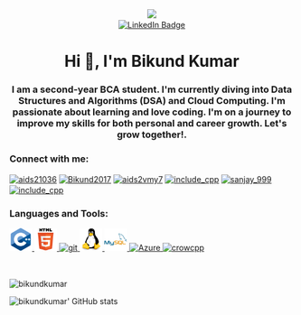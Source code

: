 <div id="header" align="center">
  <img src="https://i.giphy.com/media/v1.Y2lkPTc5MGI3NjExOWwwbzhpNHFrZmd6eGgxbWFhOHFoemdicHoxeXViYXdna2M0Z3RjZyZlcD12MV9pbnRlcm5hbF9naWZfYnlfaWQmY3Q9Zw/iIqmM5tTjmpOB9mpbn/giphy.gif" width="200"/>
</div>
<div id="badges" align="center">
  <a href="http://www.linkedin.com/in/bikund-kumar2017/">
    <img src="https://img.shields.io/badge/LinkedIn-blue?style=for-the-badge&logo=linkedin&logoColor=white" alt="LinkedIn Badge"/>
  </a>
</div>
<h1 align="center">Hi 👋, I'm Bikund Kumar</h1>
<h3 align="center">I am a second-year BCA student. I'm currently diving into Data Structures and Algorithms (DSA) and Cloud Computing. I'm passionate about learning and love coding. I'm on a journey to improve my skills for both personal and career growth. Let's grow together!.<br>

<h3 align="left">Connect with me:</h3>
<p align="left">
  
<a href="https://www.hackerrank.com/Bikund2017" target="blank"><img align="center" src="https://raw.githubusercontent.com/rahuldkjain/github-profile-readme-generator/master/src/images/icons/Social/hackerrank.svg" alt="aids21036" height="30" width="40" /></a>
<a href="https://www.naukri.com/code360/profile/Bikund2017" target="blank"><img align="center" src="https://encrypted-tbn0.gstatic.com/images?q=tbn:ANd9GcQbRWFMWR0ZVJByGadksSMu-4evEfgQfORMEg&s.svg" alt="Bikund2017" height="30" width="40" /></a>
<a href="https://auth.geeksforgeeks.org/user/bikund2017/" target="blank"><img align="center" src="https://raw.githubusercontent.com/rahuldkjain/github-profile-readme-generator/master/src/images/icons/Social/geeks-for-geeks.svg" alt="aids2vmy7" height="30" width="40" /></a>
<a href="https://www.leetcode.com/bikund2017" target="blank"><img align="center" src="https://raw.githubusercontent.com/rahuldkjain/github-profile-readme-generator/master/src/images/icons/Social/leet-code.svg" alt="include_cpp" height="30" width="40" /></a>
<a href="https://www.codechef.com/users/bikund2017" target="blank"><img align="center" src="https://cdn.codechef.com/images/cc-logo.svg" alt="sanjay_999" height="30" width="40" /></a>
<a href="https://codeforces.com/profile/Bikund2017" target="blank"><img align="center" src="https://raw.githubusercontent.com/rahuldkjain/github-profile-readme-generator/master/src/images/icons/Social/codeforces.svg" alt="include_cpp" height="30" width="40" /></a>

</p>

<h3 align="left">Languages and Tools:</h3>
<p align="left"> 

  <a href="https://www.w3schools.com/cpp/" target="_blank" rel="noreferrer"> 
    <img src="https://raw.githubusercontent.com/devicons/devicon/master/icons/cplusplus/cplusplus-original.svg" alt="cplusplus" width="40" height="40"/> 
  </a> 
  <a href="https://developer.mozilla.org/en-US/docs/Learn/Getting_started_with_the_web/HTML_basics" target="_blank" rel="noreferrer"> 
    <img src="https://raw.githubusercontent.com/devicons/devicon/master/icons/html5/html5-original-wordmark.svg" alt="html5" width="40" height="40"/> 
  </a> 
  <a href="https://git-scm.com/" target="_blank" rel="noreferrer"> 
    <img src="https://www.vectorlogo.zone/logos/git-scm/git-scm-icon.svg" alt="git" width="40" height="40"/> 
    
  <a href="https://www.linux.org/forums/linux-beginner-tutorials.123/" target="_blank" rel="noreferrer"> 
    <img src="https://raw.githubusercontent.com/devicons/devicon/master/icons/linux/linux-original.svg" alt="linux" width="40" height="40"/> 
  </a> 
  <a href="https://www.mysql.com/" target="_blank" rel="noreferrer"> 
    <img src="https://raw.githubusercontent.com/devicons/devicon/master/icons/mysql/mysql-original-wordmark.svg" alt="mysql" width="40" height="40"/> 
  </a> 
  <a href="https://azure.microsoft.com/en-us" target="_blank" rel="noreferrer">
    <img src="https://upload.wikimedia.org/wikipedia/commons/thumb/f/fa/Microsoft_Azure.svg/800px-Microsoft_Azure.svg.png" alt="Azure" width="40" height="40"/>
  </a>
<a href="https://crowcpp.org/" target="_blank" rel="noreferrer">
    <img src="https://github.com/CrowCpp/Crow/blob/master/logo55.png" alt="crowcpp" width="40" height="40"/>
  </a>
  
</p>


<br>
<p><img align="center" src="https://github-readme-stats.vercel.app/api/top-langs?username=bikundkumar&show_icons=true&locale=en&layout=compact" alt="bikundkumar" /></p>
<img align="left" alt="bikundkumar' GitHub stats" src="https://github-readme-stats.vercel.app/api?username=bikundkumar&show_icons=true&theme=radical" />


